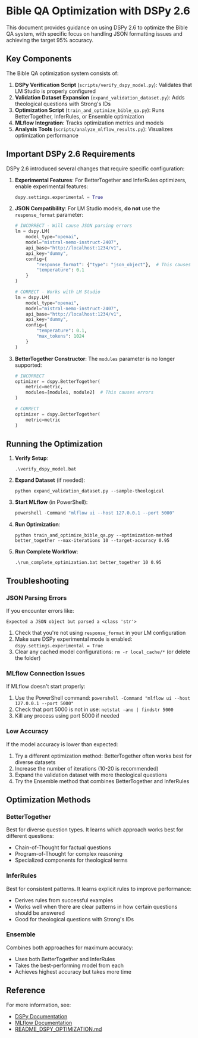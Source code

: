 # Bible QA Optimization with DSPy 2.6

This document provides guidance on using DSPy 2.6 to optimize the Bible QA system, with specific focus on handling JSON formatting issues and achieving the target 95% accuracy.

## Key Components

The Bible QA optimization system consists of:

1. **DSPy Verification Script** (`scripts/verify_dspy_model.py`): Validates that LM Studio is properly configured
2. **Validation Dataset Expansion** (`expand_validation_dataset.py`): Adds theological questions with Strong's IDs
3. **Optimization Script** (`train_and_optimize_bible_qa.py`): Runs BetterTogether, InferRules, or Ensemble optimization
4. **MLflow Integration**: Tracks optimization metrics and models
5. **Analysis Tools** (`scripts/analyze_mlflow_results.py`): Visualizes optimization performance

## Important DSPy 2.6 Requirements

DSPy 2.6 introduced several changes that require specific configuration:

1. **Experimental Features**: For BetterTogether and InferRules optimizers, enable experimental features:
   ```python
   dspy.settings.experimental = True
   ```

2. **JSON Compatibility**: For LM Studio models, **do not** use the `response_format` parameter:
   ```python
   # INCORRECT - Will cause JSON parsing errors
   lm = dspy.LM(
       model_type="openai", 
       model="mistral-nemo-instruct-2407",
       api_base="http://localhost:1234/v1",
       api_key="dummy",
       config={
           "response_format": {"type": "json_object"},  # This causes errors
           "temperature": 0.1
       }
   )
   
   # CORRECT - Works with LM Studio
   lm = dspy.LM(
       model_type="openai", 
       model="mistral-nemo-instruct-2407",
       api_base="http://localhost:1234/v1",
       api_key="dummy",
       config={
           "temperature": 0.1,
           "max_tokens": 1024
       }
   )
   ```

3. **BetterTogether Constructor**: The `modules` parameter is no longer supported:
   ```python
   # INCORRECT
   optimizer = dspy.BetterTogether(
       metric=metric,
       modules=[module1, module2]  # This causes errors
   )
   
   # CORRECT
   optimizer = dspy.BetterTogether(
       metric=metric
   )
   ```

## Running the Optimization

1. **Verify Setup**:
   ```batch
   .\verify_dspy_model.bat
   ```

2. **Expand Dataset** (if needed):
   ```batch
   python expand_validation_dataset.py --sample-theological
   ```

3. **Start MLflow** (in PowerShell):
   ```powershell
   powershell -Command "mlflow ui --host 127.0.0.1 --port 5000"
   ```

4. **Run Optimization**:
   ```batch
   python train_and_optimize_bible_qa.py --optimization-method better_together --max-iterations 10 --target-accuracy 0.95
   ```

5. **Run Complete Workflow**:
   ```batch
   .\run_complete_optimization.bat better_together 10 0.95
   ```

## Troubleshooting

### JSON Parsing Errors

If you encounter errors like:
```
Expected a JSON object but parsed a <class 'str'>
```

1. Check that you're not using `response_format` in your LM configuration
2. Make sure DSPy experimental mode is enabled: `dspy.settings.experimental = True`
3. Clear any cached model configurations: `rm -r local_cache/*` (or delete the folder)

### MLflow Connection Issues

If MLflow doesn't start properly:
1. Use the PowerShell command: `powershell -Command "mlflow ui --host 127.0.0.1 --port 5000"`
2. Check that port 5000 is not in use: `netstat -ano | findstr 5000`
3. Kill any process using port 5000 if needed

### Low Accuracy

If the model accuracy is lower than expected:
1. Try a different optimization method: BetterTogether often works best for diverse datasets
2. Increase the number of iterations (10-20 is recommended)
3. Expand the validation dataset with more theological questions 
4. Try the Ensemble method that combines BetterTogether and InferRules

## Optimization Methods

### BetterTogether

Best for diverse question types. It learns which approach works best for different questions:
- Chain-of-Thought for factual questions
- Program-of-Thought for complex reasoning
- Specialized components for theological terms

### InferRules

Best for consistent patterns. It learns explicit rules to improve performance:
- Derives rules from successful examples
- Works well when there are clear patterns in how certain questions should be answered
- Good for theological questions with Strong's IDs

### Ensemble

Combines both approaches for maximum accuracy:
- Uses both BetterTogether and InferRules
- Takes the best-performing model from each
- Achieves highest accuracy but takes more time

## Reference

For more information, see:
- [DSPy Documentation](https://dspy.ai/)
- [MLflow Documentation](https://mlflow.org/docs/latest/index.html)
- [README_DSPY_OPTIMIZATION.md](../../README_DSPY_OPTIMIZATION.md) 